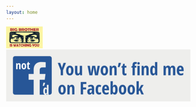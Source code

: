 ```yaml
---
layout: home
---
```



<img src="/assets/img/bigbrother.webp" alt="Big Brother Is Watching You" width="100" height="60">
<img src="/assets/img/no-facebook.png" alt="Fuck faceboogh">
